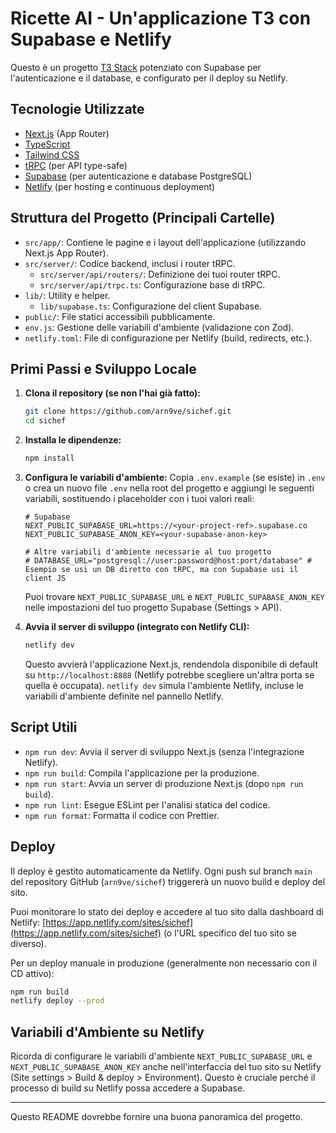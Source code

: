 # Ricette AI - Un'applicazione T3 con Supabase e Netlify

Questo è un progetto [T3 Stack](https://create.t3.gg/) potenziato con Supabase per l'autenticazione e il database, e configurato per il deploy su Netlify.

## Tecnologie Utilizzate

-   [Next.js](https://nextjs.org) (App Router)
-   [TypeScript](https://www.typescriptlang.org/)
-   [Tailwind CSS](https://tailwindcss.com)
-   [tRPC](https://trpc.io) (per API type-safe)
-   [Supabase](https://supabase.io) (per autenticazione e database PostgreSQL)
-   [Netlify](https://www.netlify.com/) (per hosting e continuous deployment)

## Struttura del Progetto (Principali Cartelle)

-   `src/app/`: Contiene le pagine e i layout dell'applicazione (utilizzando Next.js App Router).
-   `src/server/`: Codice backend, inclusi i router tRPC.
    -   `src/server/api/routers/`: Definizione dei tuoi router tRPC.
    -   `src/server/api/trpc.ts`: Configurazione base di tRPC.
-   `lib/`: Utility e helper.
    -   `lib/supabase.ts`: Configurazione del client Supabase.
-   `public/`: File statici accessibili pubblicamente.
-   `env.js`: Gestione delle variabili d'ambiente (validazione con Zod).
-   `netlify.toml`: File di configurazione per Netlify (build, redirects, etc.).

## Primi Passi e Sviluppo Locale

1.  **Clona il repository (se non l'hai già fatto):**
    ```bash
    git clone https://github.com/arn9ve/sichef.git
    cd sichef
    ```

2.  **Installa le dipendenze:**
    ```bash
    npm install
    ```

3.  **Configura le variabili d'ambiente:**
    Copia `.env.example` (se esiste) in `.env` o crea un nuovo file `.env` nella root del progetto e aggiungi le seguenti variabili, sostituendo i placeholder con i tuoi valori reali:
    ```env
    # Supabase
    NEXT_PUBLIC_SUPABASE_URL=https://<your-project-ref>.supabase.co
    NEXT_PUBLIC_SUPABASE_ANON_KEY=<your-supabase-anon-key>

    # Altre variabili d'ambiente necessarie al tuo progetto
    # DATABASE_URL="postgresql://user:password@host:port/database" # Esempio se usi un DB diretto con tRPC, ma con Supabase usi il client JS
    ```
    Puoi trovare `NEXT_PUBLIC_SUPABASE_URL` e `NEXT_PUBLIC_SUPABASE_ANON_KEY` nelle impostazioni del tuo progetto Supabase (Settings > API).

4.  **Avvia il server di sviluppo (integrato con Netlify CLI):**
    ```bash
    netlify dev
    ```
    Questo avvierà l'applicazione Next.js, rendendola disponibile di default su `http://localhost:8888` (Netlify potrebbe scegliere un'altra porta se quella è occupata). `netlify dev` simula l'ambiente Netlify, incluse le variabili d'ambiente definite nel pannello Netlify.

## Script Utili

-   `npm run dev`: Avvia il server di sviluppo Next.js (senza l'integrazione Netlify).
-   `npm run build`: Compila l'applicazione per la produzione.
-   `npm run start`: Avvia un server di produzione Next.js (dopo `npm run build`).
-   `npm run lint`: Esegue ESLint per l'analisi statica del codice.
-   `npm run format`: Formatta il codice con Prettier.

## Deploy

Il deploy è gestito automaticamente da Netlify. Ogni push sul branch `main` del repository GitHub (`arn9ve/sichef`) triggererà un nuovo build e deploy del sito.

Puoi monitorare lo stato dei deploy e accedere al tuo sito dalla dashboard di Netlify: [https://app.netlify.com/sites/sichef](https://app.netlify.com/sites/sichef) (o l'URL specifico del tuo sito se diverso).

Per un deploy manuale in produzione (generalmente non necessario con il CD attivo):
```bash
npm run build
netlify deploy --prod
```

## Variabili d'Ambiente su Netlify

Ricorda di configurare le variabili d'ambiente `NEXT_PUBLIC_SUPABASE_URL` e `NEXT_PUBLIC_SUPABASE_ANON_KEY` anche nell'interfaccia del tuo sito su Netlify (Site settings > Build & deploy > Environment). Questo è cruciale perché il processo di build su Netlify possa accedere a Supabase.

---

Questo README dovrebbe fornire una buona panoramica del progetto.
